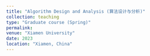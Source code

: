 ```yaml
---
title: "Algorithm Design and Analysis (算法设计与分析)"
collection: teaching
type: "Graduate course (Spring)"
permalink: 
venue: "Xiamen University"
date: 2023
location: "Xiamen, China"
---
```


